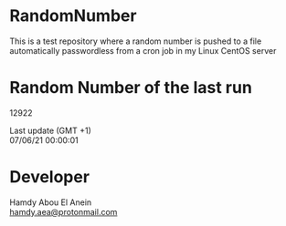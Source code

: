 # RandomNumber    
This is a test repository where a random number is pushed to a file automatically passwordless from a cron job in my Linux CentOS server    
# Random Number of the last run   
12922
      
Last update (GMT +1)    
07/06/21 00:00:01
# Developer    
Hamdy Abou El Anein   
hamdy.aea@protonmail.com
